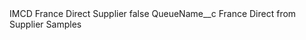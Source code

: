 <?xml version="1.0" encoding="UTF-8"?>
<CustomMetadata xmlns="http://soap.sforce.com/2006/04/metadata" xmlns:xsi="http://www.w3.org/2001/XMLSchema-instance" xmlns:xsd="http://www.w3.org/2001/XMLSchema">
    <label>IMCD France Direct Supplier</label>
    <protected>false</protected>
    <values>
        <field>QueueName__c</field>
        <value xsi:type="xsd:string">France Direct from Supplier Samples</value>
    </values>
</CustomMetadata>
